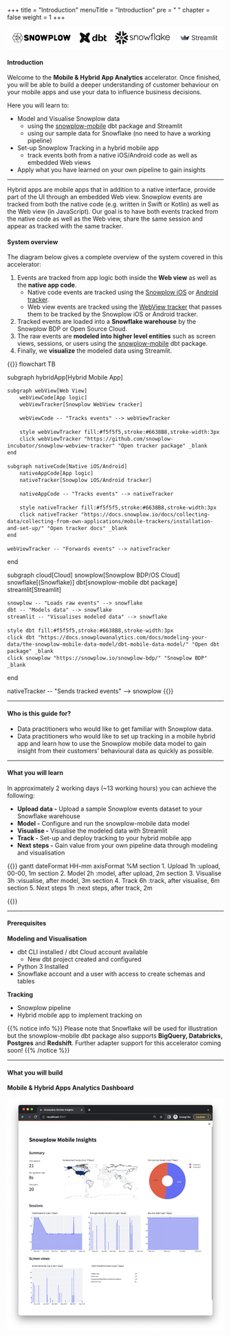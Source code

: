 +++
title = "Introduction"
menuTitle = "Introduction"
pre = "<i class='fas fa-rocket'></i> "
chapter = false
weight = 1
+++

!['logo-banner'](images/logo_banner.png)

#### Introduction

Welcome to the **Mobile & Hybrid App Analytics** accelerator. Once finished, you will be able to build a deeper understanding of customer behaviour on your mobile apps and use your data to influence business decisions.

Here you will learn to:

- Model and Visualise Snowplow data
  - using the [snowplow-mobile](https://hub.getdbt.com/snowplow/snowplow_mobile/latest/) dbt package and Streamlit
  - using our sample data for Snowflake (no need to have a working pipeline)
- Set-up Snowplow Tracking in a hybrid mobile app
  - track events both from a native iOS/Android code as well as embedded Web views
- Apply what you have learned on your own pipeline to gain insights

***

Hybrid apps are mobile apps that in addition to a native interface, provide part of the UI through an embedded Web view.
Snowplow events are tracked from both the native code (e.g. written in Swift or Kotlin) as well as the Web view (in JavaScript).
Our goal is to have both events tracked from the native code as well as the Web view, share the same session and appear as tracked with the same tracker.

#### System overview

The diagram below gives a complete overview of the system covered in this accelerator:

1. Events are tracked from app logic both inside the **Web view** as well as the **native app code**.
   - Native code events are tracked using the [Snowplow iOS](https://github.com/snowplow/snowplow-objc-tracker) or [Android tracker](https://github.com/snowplow/snowplow-android-tracker).
   - Web view events are tracked using the [WebView tracker](https://github.com/snowplow-incubator/snowplow-webview-tracker) that passes them to be tracked by the Snowplow iOS or Android tracker.
2. Tracked events are loaded into a **Snowflake warehouse** by the Snowplow BDP or Open Source Cloud.
3. The raw events are **modeled into higher level entities** such as screen views, sessions, or users using the [snowplow-mobile](https://docs.snowplowanalytics.com/docs/modeling-your-data/the-snowplow-mobile-data-model/dbt-mobile-data-model/) dbt package.
4. Finally, we **visualize** the modeled data using Streamlit.

{{<mermaid>}}
flowchart TB

subgraph hybridApp[Hybrid Mobile App]

    subgraph webView[Web View]
        webViewCode[App logic]
        webViewTracker[Snowplow WebView tracker]

        webViewCode -- "Tracks events" --> webViewTracker

        style webViewTracker fill:#f5f5f5,stroke:#6638B8,stroke-width:3px
        click webViewTracker "https://github.com/snowplow-incubator/snowplow-webview-tracker" "Open tracker package" _blank
    end

    subgraph nativeCode[Native iOS/Android]
        nativeAppCode[App logic]
        nativeTracker[Snowplow iOS/Android tracker]

        nativeAppCode -- "Tracks events" --> nativeTracker

        style nativeTracker fill:#f5f5f5,stroke:#6638B8,stroke-width:3px
        click nativeTracker "https://docs.snowplow.io/docs/collecting-data/collecting-from-own-applications/mobile-trackers/installation-and-set-up/" "Open tracker docs" _blank
    end

    webViewTracker -- "Forwards events" --> nativeTracker
end

subgraph cloud[Cloud]
    snowplow[Snowplow BDP/OS Cloud]
    snowflake[(Snowflake)]
    dbt[snowplow-mobile dbt package]
    streamlit[Streamlit]

    snowplow -- "Loads raw events" --> snowflake
    dbt -- "Models data" --> snowflake
    streamlit -- "Visualises modeled data" --> snowflake

    style dbt fill:#f5f5f5,stroke:#6638B8,stroke-width:3px
    click dbt "https://docs.snowplowanalytics.com/docs/modeling-your-data/the-snowplow-mobile-data-model/dbt-mobile-data-model/" "Open dbt package" _blank
    click snowplow "https://snowplow.io/snowplow-bdp/" "Snowplow BDP" _blank
end

nativeTracker -- "Sends tracked events" --> snowplow
{{</mermaid>}}

***

#### Who is this guide for?

- Data practitioners who would like to get familiar with Snowplow data.
- Data practitioners who would like to set up tracking in a mobile hybrid app and learn how to use the Snowplow mobile data model to gain insight from their customers' behavioural data as quickly as possible.

***

#### What you will learn

In approximately 2 working days (~13 working hours) you can achieve the following:

- **Upload data -** Upload a sample Snowplow events dataset to your Snowflake warehouse
- **Model -** Configure and run the snowplow-mobile data model
- **Visualise -** Visualise the modeled data with Streamlit
- **Track -** Set-up and deploy tracking to your hybrid mobile app
- **Next steps -** Gain value from your own pipeline data through modeling and visualisation


{{<mermaid>}}
gantt
        dateFormat  HH-mm
        axisFormat %M
        section 1. Upload
        1h          :upload, 00-00, 1m
        section 2. Model
        2h          :model, after upload, 2m
        section 3. Visualise
        3h          :visualise, after model, 3m
        section 4. Track
        6h          :track, after visualise, 6m
        section 5. Next steps
        1h          :next steps, after track, 2m

{{</mermaid >}}

***

#### Prerequisites

**Modeling and Visualisation**

- dbt CLI installed / dbt Cloud account available
  - New dbt project created and configured
- Python 3 Installed
- Snowflake account and a user with access to create schemas and tables

**Tracking**

- Snowplow pipeline
- Hybrid mobile app to implement tracking on

{{% notice info %}}
Please note that Snowflake will be used for illustration but the snowplow-mobile dbt package also supports **BigQuery, Databricks, Postgres** and **Redshift**. Further adapter support for this accelerator coming soon!
{{% /notice %}}

***

#### What you will build

**Mobile & Hybrid Apps Analytics Dashboard**

!['logo-banner' ](visualisation/images/streamlit.png?width=100pc)
